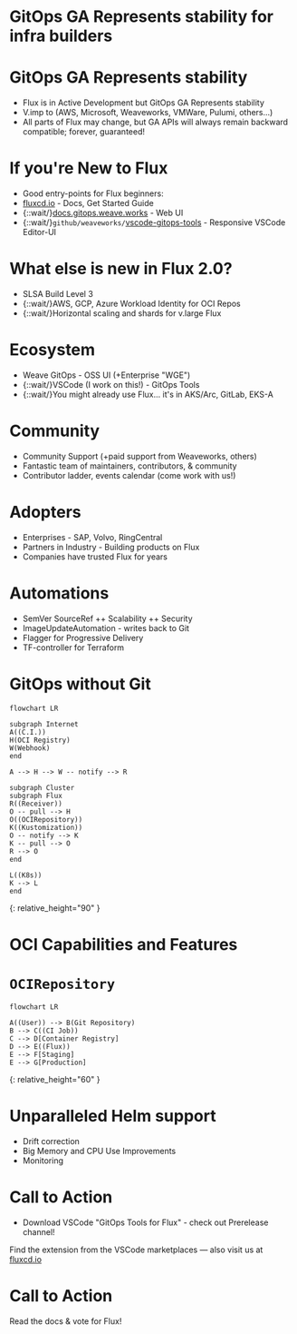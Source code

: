 # GitOps GA Represents stability for infra builders

# GitOps GA Represents stability

* Flux is in Active Development but GitOps GA Represents stability
* V.imp to (AWS, Microsoft, Weaveworks, VMWare, Pulumi, others...)
* All parts of Flux may change, but GA APIs will always remain backward compatible; forever, guaranteed!

# If you're New to Flux

* Good entry-points for Flux beginners:
* [fluxcd.io](https://fluxcd.io/) - Docs, Get Started Guide
* {::wait/}[docs.gitops.weave.works](https://docs.gitops.weave.works/) - Web UI
* {::wait/}`github/weaveworks/`[vscode-gitops-tools](https://github.com/weaveworks/vscode-gitops-tools) - Responsive VSCode Editor-UI


# What else is new in Flux 2.0?

* SLSA Build Level 3
* {::wait/}AWS, GCP, Azure Workload Identity for OCI Repos
* {::wait/}Horizontal scaling and shards for v.large Flux

# Ecosystem

* Weave GitOps - OSS UI (+Enterprise "WGE")
* {::wait/}VSCode (I work on this!) - GitOps Tools
* {::wait/}You might already use Flux... it's in AKS/Arc, GitLab, EKS-A

# Community

* Community Support (+paid support from Weaveworks, others)
* Fantastic team of maintainers, contributors, & community
* Contributor ladder, events calendar (come work with us!)

# Adopters

* Enterprises - SAP, Volvo, RingCentral
* Partners in Industry - Building products on Flux
* Companies have trusted Flux for years

# Automations

* SemVer SourceRef ++ Scalability ++ Security
* ImageUpdateAutomation - writes back to Git
* Flagger for Progressive Delivery
* TF-controller for Terraform

# GitOps without Git

```mermaid
flowchart LR

subgraph Internet
A((C.I.))
H(OCI Registry)
W(Webhook)
end

A --> H --> W -- notify --> R

subgraph Cluster
subgraph Flux
R((Receiver))
O -- pull --> H
O((OCIRepository))
K((Kustomization))
O -- notify --> K
K -- pull --> O
R --> O
end

L((K8s))
K --> L
end
```
{:
  relative_height="90"
}

# OCI Capabilities and Features

# `OCIRepository`

```mermaid
flowchart LR

A((User)) --> B(Git Repository)
B --> C((CI Job))
C --> D[Container Registry]
D --> E((Flux))
E --> F[Staging]
E --> G[Production]
```
{:
  relative_height="60"
}

# Unparalleled Helm support

* Drift correction
* Big Memory and CPU Use Improvements
* Monitoring

# Call to Action

* Download VSCode "GitOps Tools for Flux" - check out Prerelease channel!

Find the extension from the VSCode marketplaces — also visit us at [fluxcd.io](https://fluxcd.io)

# Call to Action

Read the docs & vote for Flux!
